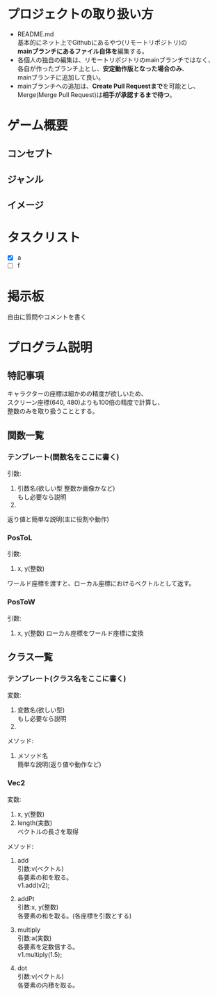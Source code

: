 # プロジェクトの取り扱い方
- README.md  
基本的にネット上でGithubにあるやつ(リモートリポジトリ)の  
**mainブランチにあるファイル自体を**編集する。  
- 各個人の独自の編集は、リモートリポジトリのmainブランチではなく、  
各自が作ったブランチ上とし、**安定動作版となった場合のみ**、  
mainブランチに追加して良い。
- mainブランチへの追加は、**Create Pull Requestまで**を可能とし、  
Merge(Merge Pull Request)は**相手が承認するまで待つ**。  

# ゲーム概要  
## コンセプト
## ジャンル
## イメージ


# タスクリスト
- [x] a 
- [ ] f

# 掲示板
自由に質問やコメントを書く

# プログラム説明
## 特記事項
キャラクターの座標は細かめの精度が欲しいため、  
スクリーン座標(640, 480)よりも100倍の精度で計算し、  
整数のみを取り扱うこととする。

## 関数一覧
### テンプレート(関数名をここに書く)
引数:
1. 引数名(欲しい型 整数か画像かなど)  
もし必要なら説明
2.  

返り値と簡単な説明(主に役割や動作)

### PosToL
引数:  
1. x, y(整数)

ワールド座標を渡すと、ローカル座標におけるベクトルとして返す。

### PosToW
引数:  
1. x, y(整数)
ローカル座標をワールド座標に変換


## クラス一覧
### テンプレート(クラス名をここに書く)
変数:
1. 変数名(欲しい型)  
もし必要なら説明
2.  

メソッド:  
1. メソッド名  
簡単な説明(返り値や動作など)

### Vec2
変数:
1. x, y(整数)
2. length(実数)  
ベクトルの長さを取得

メソッド:
1. add  
引数:v(ベクトル)  
各要素の和を取る。  
v1.add(v2);

2. addPt  
引数:x, y(整数)  
各要素の和を取る。(各座標を引数とする)  

3. multiply  
引数:a(実数)  
各要素を定数倍する。  
v1.multiply(1.5);

4. dot  
引数:v(ベクトル)  
各要素の内積を取る。  
